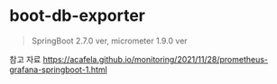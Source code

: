 # boot-db-exporter

> SpringBoot 2.7.0 ver, micrometer 1.9.0 ver


참고 자료
https://acafela.github.io/monitoring/2021/11/28/prometheus-grafana-springboot-1.html
